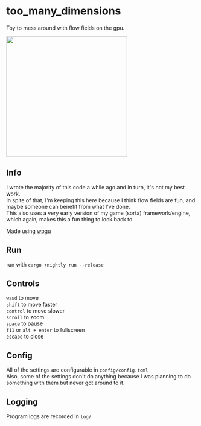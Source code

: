 # too_many_dimensions
Toy to mess around with flow fields on the gpu.  

<img width="320px" src="https://user-images.githubusercontent.com/34073738/123915518-34b2c000-d946-11eb-8b8b-17e610b7f0cf.gif">

## Info

I wrote the majority of this code a while ago and in turn, it's not my best work.  
In spite of that, I'm keeping this here because I think flow fields are fun, and maybe someone can benefit from what I've done.  
This also uses a very early version of my game (sorta) framework/engine, which again, makes this a fun thing to look back to.  

Made using [wpgu](https://crates.io/crates/wgpu)

## Run
run with `cargo +nightly run --release`  

## Controls
`wasd` to move  
`shift` to move faster  
`control` to move slower  
`scroll` to zoom  
`space` to pause  
`f11` or `alt + enter` to fullscreen  
`escape` to close  

## Config
All of the settings are configurable in `config/config.toml`  
Also, some of the settings don't do anything because I was planning to do something with them but never got around to it.  

## Logging
Program logs are recorded in `log/`
